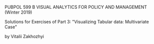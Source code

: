 PUBPOL 599 B VISUAL ANALYTICS FOR POLICY AND MANAGEMENT (Winter 2019)

Solutions for Exercises of Part 3: "Visualizing Tabular data: Multivariate Case"

by Vitalii Zakhozhyi
